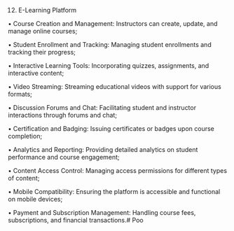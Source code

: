12. E-Learning Platform

• Course Creation and Management: Instructors can create, update, and manage online courses;

• Student Enrollment and Tracking: Managing student enrollments and tracking their progress;

• Interactive Learning Tools: Incorporating quizzes, assignments, and interactive content;

• Video Streaming: Streaming educational videos with support for various formats;

• Discussion Forums and Chat: Facilitating student and instructor interactions through forums and
chat;

• Certification and Badging: Issuing certificates or badges upon course completion;

• Analytics and Reporting: Providing detailed analytics on student performance and course
engagement;

• Content Access Control: Managing access permissions for different types of content;

• Mobile Compatibility: Ensuring the platform is accessible and functional on mobile devices;

• Payment and Subscription Management: Handling course fees, subscriptions, and financial
transactions.# Poo
